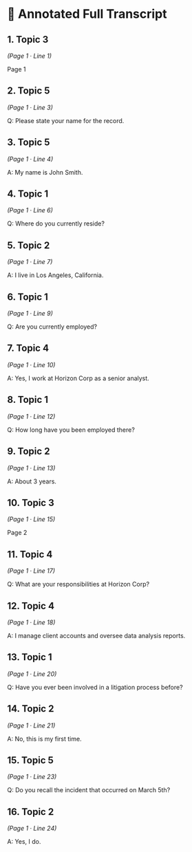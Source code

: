 # 📝 Annotated Full Transcript

## 1. Topic 3
*(Page 1 · Line 1)*

Page 1

## 2. Topic 5
*(Page 1 · Line 3)*

Q: Please state your name for the record.

## 3. Topic 5
*(Page 1 · Line 4)*

A: My name is John Smith.

## 4. Topic 1
*(Page 1 · Line 6)*

Q: Where do you currently reside?

## 5. Topic 2
*(Page 1 · Line 7)*

A: I live in Los Angeles, California.

## 6. Topic 1
*(Page 1 · Line 9)*

Q: Are you currently employed?

## 7. Topic 4
*(Page 1 · Line 10)*

A: Yes, I work at Horizon Corp as a senior analyst.

## 8. Topic 1
*(Page 1 · Line 12)*

Q: How long have you been employed there?

## 9. Topic 2
*(Page 1 · Line 13)*

A: About 3 years.

## 10. Topic 3
*(Page 1 · Line 15)*

Page 2

## 11. Topic 4
*(Page 1 · Line 17)*

Q: What are your responsibilities at Horizon Corp?

## 12. Topic 4
*(Page 1 · Line 18)*

A: I manage client accounts and oversee data analysis reports.

## 13. Topic 1
*(Page 1 · Line 20)*

Q: Have you ever been involved in a litigation process before?

## 14. Topic 2
*(Page 1 · Line 21)*

A: No, this is my first time.

## 15. Topic 5
*(Page 1 · Line 23)*

Q: Do you recall the incident that occurred on March 5th?

## 16. Topic 2
*(Page 1 · Line 24)*

A: Yes, I do.
